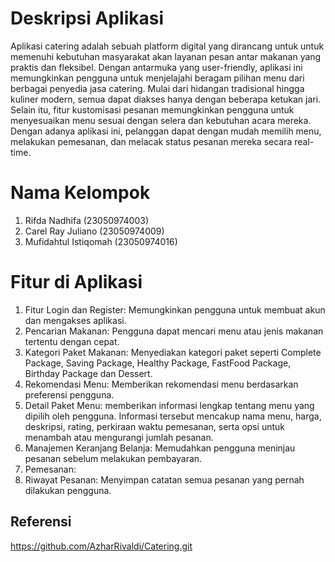 # Deskripsi Aplikasi
Aplikasi catering adalah sebuah platform digital yang dirancang untuk untuk memenuhi kebutuhan masyarakat akan layanan pesan antar makanan yang praktis dan fleksibel. Dengan antarmuka yang user-friendly, aplikasi ini memungkinkan pengguna untuk menjelajahi beragam pilihan menu dari berbagai penyedia jasa catering. Mulai dari hidangan tradisional hingga kuliner modern, semua dapat diakses hanya dengan beberapa ketukan jari. Selain itu, fitur kustomisasi pesanan memungkinkan pengguna untuk menyesuaikan menu sesuai dengan selera dan kebutuhan acara mereka. Dengan adanya aplikasi ini, pelanggan dapat dengan mudah memilih menu, melakukan pemesanan, dan melacak status pesanan mereka secara real-time.

# Nama Kelompok
1. Rifda Nadhifa (23050974003)
2. Carel Ray Juliano (23050974009)
3. Mufidahtul Istiqomah (23050974016)

# Fitur di Aplikasi 
1. Fitur Login dan Register: Memungkinkan pengguna untuk membuat akun dan mengakses aplikasi.
2. Pencarian Makanan: Pengguna dapat mencari menu atau jenis makanan tertentu dengan cepat.
3. Kategori Paket Makanan: Menyediakan kategori paket seperti Complete Package, Saving Package, Healthy Package, FastFood Package, Birthday Package dan Dessert.
4. Rekomendasi Menu: Memberikan rekomendasi menu berdasarkan preferensi pengguna.
5. Detail Paket Menu: memberikan informasi lengkap tentang menu yang dipilih oleh pengguna. Informasi tersebut mencakup nama menu, harga, deskripsi, rating, perkiraan waktu pemesanan, serta opsi untuk menambah atau mengurangi jumlah pesanan.
6. Manajemen Keranjang Belanja: Memudahkan pengguna meninjau pesanan sebelum melakukan pembayaran.
7. Pemesanan: 
8. Riwayat Pesanan: Menyimpan catatan semua pesanan yang pernah dilakukan pengguna.

## Referensi 
https://github.com/AzharRivaldi/Catering.git
